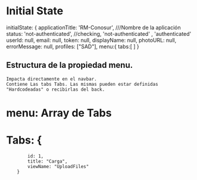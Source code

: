 # Initial State

initialState: { 
        applicationTitle: 'RM-Conosur', ///Nombre de la aplicación
        status: 'not-authenticated', //checking, 'not-authenticated' , 'authenticated'
        userId: null,
        email: null,
        token: null,
        displayName: null,
        photoURL: null,
        errorMessage: null,
        profiles: ["SAD"],
        menu:{ 
            tabs:[ ] 
        }

## Estructura de la propiedad menu.    
    Impacta directamente en el navbar.
    Contiene Las tabs Tabs. Las mismas pueden estar definidas "Hardcodeadas" o recibirlas del back.
# menu: Array de Tabs
# Tabs: {
            id: 1,
            title: "Carga",
            viewName: "UploadFiles"
        }
